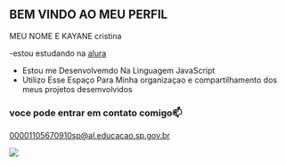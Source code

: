 ## BEM VINDO AO MEU PERFIL 

MEU NOME E KAYANE cristina

-estou estudando na [alura](https://www.alura.com.br)
- Estou me Desenvolvemdo Na Linguagem JavaScript
- Utilizo Esse Espaço Para Minha organizaçao e compartilhamento dos meus projetos desemvolvidos

### voce pode entrar em contato comigo📫

00001105670910sp@al.educacao.sp.gov.br


![](https://media.tenor.com/9DOXBiQspSQAAAAi/hampter-sad.gif)

